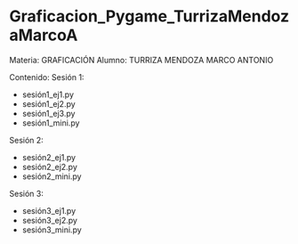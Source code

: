 # Graficacion_Pygame_TurrizaMendozaMarcoA
Materia: GRAFICACIÓN
Alumno: TURRIZA MENDOZA MARCO ANTONIO

Contenido: 
Sesión 1: 
- sesión1_ej1.py
- sesión1_ej2.py
- sesión1_ej3.py
- sesión1_mini.py

Sesión 2:
- sesión2_ej1.py
- sesión2_ej2.py
- sesión2_mini.py

Sesión 3:
- sesión3_ej1.py
- sesión3_ej2.py
- sesión3_mini.py
